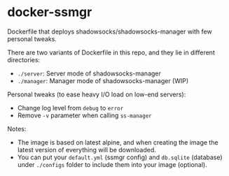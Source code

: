 # docker-ssmgr

Dockerfile that deploys shadowsocks/shadowsocks-manager with few personal tweaks.

There are two variants of Dockerfile in this repo, and they lie in different directories:

- `./server`: Server mode of shadowsocks-manager
- `./manager`: Manager mode of shadowsocks-manager (WIP)

Personal tweaks (to ease heavy I/O load on low-end servers):

- Change log level from `debug` to `error`
- Remove `-v` parameter when calling `ss-manager`

Notes:

- The image is based on latest alpine, and when creating the image the latest version of everything will be downloaded.
- You can put your `default.yml` (ssmgr config) and `db.sqlite` (database) under `./configs` folder to include them into your image (optional).
